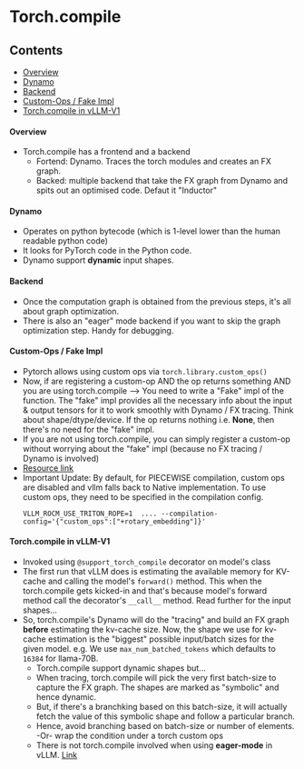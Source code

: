 # Torch.compile

## Contents
- [Overview](#Overview)
- [Dynamo](#Dynamo)
- [Backend](#Backend)
- [Custom-Ops / Fake Impl](#custom-ops--fake-impl)
- [Torch.compile in vLLM-V1](#Torchcompile-in-vLLM-V1)


#### Overview
- Torch.compile has a frontend and a backend
  - Fortend: Dynamo. Traces the torch modules and creates an FX graph.
  - Backed: multiple backend that take the FX graph from Dynamo and spits out an optimised code. Defaut it "Inductor"
 
#### Dynamo
- Operates on python bytecode (which is 1-level lower than the human readable python code)
- It looks for PyTorch code in the Python code.
- Dynamo support **dynamic** input shapes.

#### Backend
- Once the computation graph is obtained from the previous steps, it's all about graph optimization.
- There is also an "eager" mode backend if you want to skip the graph optimization step. Handy for debugging.

#### Custom-Ops / Fake Impl
- Pytorch allows using custom ops via `torch.library.custom_ops()`
- Now, if are registering a custom-op AND the op returns something AND you are using torch.compile --> You need to write a "Fake" impl of the function. The "fake" impl provides all the necessary info about the input & output tensors for it to work smoothly with Dynamo / FX tracing. Think about shape/dtype/device. If the op returns nothing i.e. **None**, then there's no need for the "fake" impl.
- If you are not using torch.compile, you can simply register a custom-op without worrying about the "fake" impl (because no FX tracing / Dynamo is involved)
- [Resource link](https://docs.pytorch.org/tutorials/advanced/python_custom_ops.html)
- Important Update: By default, for PIECEWISE compilation, custom ops are disabled and vllm falls back to Native implementation. To use custom ops, they need to be specified in the compilation config.
  ```
  VLLM_ROCM_USE_TRITON_ROPE=1  .... --compilation-config='{"custom_ops":["+rotary_embedding"]}'
  ``` 

#### Torch.compile in vLLM-V1
- Invoked using `@support_torch_compile` decorator on model's class
- The first run that vLLM does is estimating the available memory for KV-cache and calling the model's `forward()` method. This when the torch.compile gets kicked-in and that's because model's forward method call the decorator's `__call__` method. Read further for the input shapes...
- So, torch.compile's Dynamo will do the "tracing" and build an FX graph **before** estimating the kv-cache size. Now, the shape we use for kv-cache estimation is the "biggest" possible input/batch sizes for the given model. e.g. We use `max_num_batched_tokens` which defaults to `16384` for llama-70B.
  - Torch.compile support dynamic shapes but...
  - When tracing, torch.compile will pick the very first batch-size to capture the FX graph. The shapes are marked as "symbolic" and hence dynamic.
  - But, if there's a branchking based on this batch-size, it will actually fetch the value of this symbolic shape and follow a particular branch.
  - Hence, avoid branching based on batch-size or number of elements. -Or- wrap the condition under a torch custom ops
  - There is not torch.compile involved when using **eager-mode** in vLLM. [Link](https://github.com/vllm-project/vllm/blob/80141bbf2f1b8b0beaac097f94923f95773734ef/vllm/config/__init__.py#L3531-L3536)
